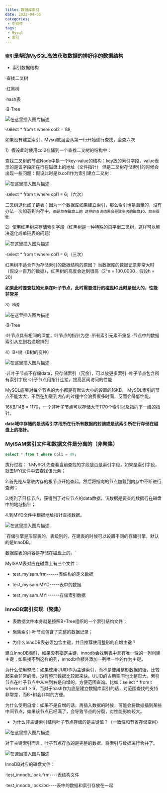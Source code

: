 ```yaml
---
title: 数据库索引
date: 2022-04-06
categories:
 - 中间件
tags:
 - Mysql
 - 索引
---
```


### `索引`是帮助MySQL高效获取数据的排好序的数据结构

* 索引数据结构

·查找二叉树

·红黑树

·hash表

·B-Tree

![在这里插入图片描述](https://img-blog.csdnimg.cn/0d414281e6c04a019030280b5e227925.png)

·select * from t where col2 = 89;

如果没有建立索引，Mysql底层会从第一行开始逐行查找，会查六次

1）假设此时使用col2存储到一个查找二叉树的结构中：

查找二叉树的节点Node中是一个key-value的结构：key放的索引字段，value表示的是该字段所在行在磁盘上的地址（文件指针）
但是二叉树存储索引的时候会出现一些问题：假设此时是以col1作为索引建立二叉树：

![在这里插入图片描述](https://img-blog.csdnimg.cn/f0a7e1adc0c1446cb174dff34dc22904.png)

·select * from t where col1 = 6;（六次）

二叉树退化成了链表：因为一个数据库如果建立索引，那么索引也是海量的，没有办法一次加载到内存中，`而是放在磁盘上的
这样的查询结果会导致多次的磁盘IO，效率很低`.

2）使用红黑树来存储索引字段（红黑树是一种特殊的自平衡二叉树，这样可以解决退化成单链表的问题）

![在这里插入图片描述](https://img-blog.csdnimg.cn/ea4ae7e91672429c9618dac34e29d55f.png)

·select * from t where col1 = 6;（三次）

红黑树不适合作为存储索引的数据结构的原因？
当数据库的数据记录非常大时（假设一百万的数据），红黑树的高度会达到很高（2^n = 100,0000，假设h = 20）

**如果此时要查找的元素在叶子节点，此时需要进行的磁盘IO此时是很大的，性能非常差**

3）B树

![在这里插入图片描述](https://img-blog.csdnimg.cn/62325d84e8fd45b2aa720cd1b7a1afa0.png)

·B-Tree

·叶节点具有相同的深度，叶节点的指针为空
·所有索引元素不重复
·节点中的数据索引从左到右递增排列

4）B+树（B树的变种）

![在这里插入图片描述](https://img-blog.csdnimg.cn/d52c0672b31e4bdf8fe67eb8d1a52b7c.png)

·非叶子节点不存储data，只存储索引（冗余），可以放更多索引
·叶子节点包含所有索引字段
·叶子节点用指针连接，提高区间访问的性能

MySQL底层对每个节点的大小都是有默认大小的设置的16KB。
MySQL索引的节点不能太大，不然在加载到内存的过程中会浪费很多时间，反而会降低性能。

16KB/14B = 1170，一个非叶子节点可以存储大于1170个索引以及指向下一级的指针。

**data域中存储的是该索引字段所在行所有数据的封装或是该索引所在行存储在磁盘上的指针。**

### MyISAM索引文件和数据文件是分离的（非聚集）

```sql
select * from t where Col1 = 49;
```

执行过程：
1.MySQL先查看当前查找的字段是否是索引字段，如果是索引字段，就去MYI文件中去查找该元素；

2.首先是从常驻内存的根节点开始查起，然后将指向的节点加载到内存中不断进行查询；

3.找到了目标节点，获得到了对应节点的data数据，该数据是要查的数据行在磁盘中的地址指针；

4.到MYD文件中根据地址指针查找数据。

![在这里插入图片描述](https://img-blog.csdnimg.cn/93a6df81aba94c0ba195dc1878e10339.png)

`存储引擎是形容表的，表级别的。在建表的时候可以设置不同的存储引擎，默认的是InnoDB。

数据库表的内容是存储在磁盘上的。`

MyISAM表对应在磁盘上有三个文件：

* test_myisam.frm------表结构的定义数据

* test_myisam.MYD-----表中的数据

* test_myisam.MYI------存储索引数据

### InnoDB索引实现（聚集）

* 表数据文件本身就是按照B+Tree组织的一个索引结构文件；

* 聚集索引-叶节点包含了完整的数据记录；

* 为什么InnoDB表必须包含主键，并且推荐使用整形的自增主键？

建立InnoDB表时，如果没有指定主键，innodb会找到表中具有唯一性的一列创建主键；如果找不到这样的列，innodb会额外添加一列唯一性的作为主键。

为什么使用整形：如果使用UUID作为主键索引，而不是使用整形数据的话，比较起来会非常的慢，没有整形数据比较起来快。UUID的占用空间也比整形大。索引节点在叶子节点中从左到右是自增的，方便范围查询。比如：select * from t where col1 > 6，而对于hash作为底层建立数据库索引的话，对范围查找的支持非常差，而B+树会非常的方便。

为什么使用自增：如果不是自增的话，再插入数据的时候，可能会将数据插到某些中间节点，如果该节点已经满了，会导致节点的分裂，对性能影响较大。

* 为什么非主键索引结构叶子节点存储的是主键值？（一致性和节省存储空间）

![在这里插入图片描述](https://img-blog.csdnimg.cn/dd889ab4480b40299a44c9643ef17ba5.png)

对于主键索引而言，叶子节点存放的是完整的数据。将索引与数据进行合并了。

![在这里插入图片描述](https://img-blog.csdnimg.cn/25095a2171494c03af705ade1010c4a5.png)

InnoDB对应的磁盘文件：

·test_innodb_lock.frm----表结构文件

·test_innodb_lock.ibd----表中的数据和索引存放在一起


